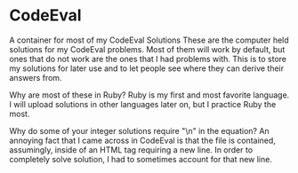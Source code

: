 # CodeEval
A container for most of my CodeEval Solutions
These are the computer held solutions for my CodeEval problems. Most of them will work by default, but ones that do not work
are the ones that I had problems with. This is to store my solutions for later use and to let people see where they can derive
their answers from.

Why are most of these in Ruby?
Ruby is my first and most favorite language. I will upload solutions in other languages later on, but I practice Ruby
the most.

Why do some of your integer solutions require "\n" in the equation?
An annoying fact that I came across in CodeEval is that the file is contained, assumingly, inside of an HTML tag requiring a new line.
In order to completely solve solution, I had to sometimes account for that new line.
